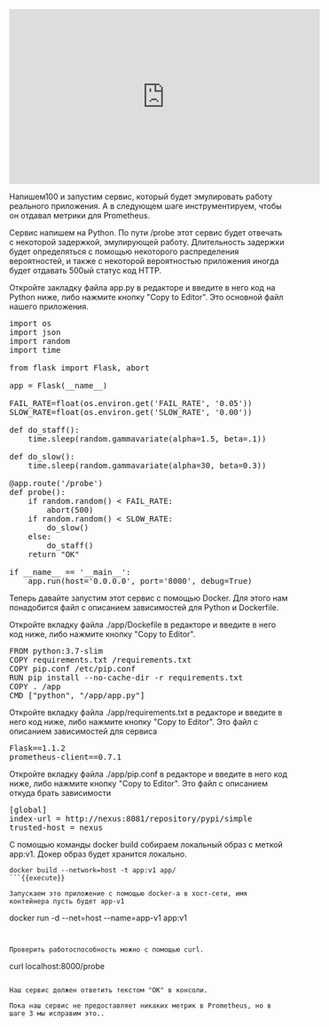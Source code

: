 <iframe width="560" height="315" src="https://www.youtube-nocookie.com/embed/UsxIDNNIwa0" frameborder="0" allow="accelerometer; autoplay; encrypted-media; gyroscope; picture-in-picture" allowfullscreen></iframe>

Напишем100 и запустим сервис, который будет эмулировать работу реального приложения. А в следующем шаге инструментируем, чтобы он отдавал метрики для Prometheus.

Сервис напишем на Python. По пути /probe этот сервис будет отвечать с некоторой задержкой, эмулирующей работу. Длительность задержки будет определяться с помощью некоторого распределения вероятностей, и также с некоторой вероятностью приложения иногда будет отдавать 500ый статус код HTTP. 

Откройте закладку файла app.py в редакторе и введите в него код на Python ниже, либо нажмите кнопку "Copy to Editor". Это основной файл нашего приложения.

<pre class="file" data-filename="./app/app.py" data-target="replace">
import os
import json
import random
import time

from flask import Flask, abort

app = Flask(__name__)

FAIL_RATE=float(os.environ.get('FAIL_RATE', '0.05'))
SLOW_RATE=float(os.environ.get('SLOW_RATE', '0.00'))

def do_staff():
    time.sleep(random.gammavariate(alpha=1.5, beta=.1))

def do_slow():
    time.sleep(random.gammavariate(alpha=30, beta=0.3))

@app.route('/probe')
def probe():
    if random.random() < FAIL_RATE:
        abort(500)
    if random.random() < SLOW_RATE:
        do_slow()
    else:
        do_staff()
    return "OK"

if __name__ == '__main__':
    app.run(host='0.0.0.0', port='8000', debug=True)
</pre>

Теперь давайте запустим этот сервис с помощью Docker. Для этого нам понадобится файл с описанием зависимостей для Python и Dockerfile.


Откройте вкладку файла ./app/Dockefile в редакторе и введите в него код ниже, либо нажмите кнопку "Copy to Editor".

<pre class="file" data-filename="./app/Dockerfile" data-target="replace">
FROM python:3.7-slim
COPY requirements.txt /requirements.txt
COPY pip.conf /etc/pip.conf
RUN pip install --no-cache-dir -r requirements.txt
COPY . /app
CMD ["python", "/app/app.py"]
</pre>

Откройте вкладку файла ./app/requirements.txt в редакторе и введите в него код ниже, либо нажмите кнопку "Copy to Editor". Это файл с описанием зависимостей для сервиса

<pre class="file" data-filename="./app/requirements.txt" data-target="replace">
Flask==1.1.2
prometheus-client==0.7.1
</pre>

Откройте вкладку файла ./app/pip.conf в редакторе и введите в него код ниже, либо нажмите кнопку "Copy to Editor". Это файл с описанием откуда брать зависимости

<pre class="file" data-filename="./app/pip.conf" data-target="replace">
[global]
index-url = http://nexus:8081/repository/pypi/simple
trusted-host = nexus
</pre>

С помощью команды docker build собираем локальный образ с меткой app:v1. Докер образ будет хранится локально.

```
docker build --network=host -t app:v1 app/
```{{execute}}

Запускаем это приложение с помощью docker-a в хост-сети, имя контейнера пусть будет app-v1

```
docker run -d --net=host --name=app-v1 app:v1 
```{{execute}}


Проверить работоспособность можно с помощью curl.

```
curl localhost:8000/probe
```{{execute}}

Наш сервис должен ответить текстом "ОК" в консоли.

Пока наш сервис не предоставляет никаких метрик в Prometheus, но в шаге 3 мы исправим это..
